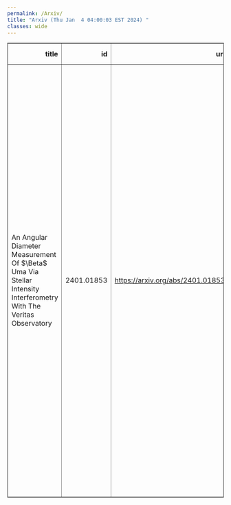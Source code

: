 ```yaml
---
permalink: /Arxiv/
title: "Arxiv (Thu Jan  4 04:00:03 EST 2024) "
classes: wide
---
```

<table border="1" class="dataframe">
  <thead>
    <tr style="text-align: right;">
      <th>title</th>
      <th>id</th>
      <th>url</th>
      <th>authors</th>
      <th>Local Authors</th>
    </tr>
  </thead>
  <tbody>
    <tr>
      <td>An Angular Diameter Measurement Of $\Beta$ Uma Via Stellar Intensity   Interferometry With The Veritas Observatory</td>
      <td>2401.01853</td>
      <td><a href="https://arxiv.org/abs/2401.01853" target="_blank">https://arxiv.org/abs/2401.01853</a></td>
      <td>A. Acharyya, J. P. Aufdenberg, P. Bangale, J. T. Bartkoske, P. Batista, W. Benbow, A. J. Chromey, J. D. Davis, Q. Feng, G. M. Foote, A. Furniss, W. Hanlon, C. E. Hinrichs, J. Holder, W. Jin, P. Kaaret, M. Kertzman, D. Kieda, T. K. Kleiner, N. Korzoun, T. Lebohec, M. A. Lisa, M. Lundy, N. Matthews, C. E Mcgrath, M. J. Millard, P. Moriarty, S. Nikkhah, S. O'Brien, R. A. Ong, M. Pohl, E. Pueschel, J. Quinn, P. L. Rabinowitz, K. Ragan, E. Roache, J. G. Rose, J. L. Sackrider, I. Sadeh, L. Saha, G. H. Sembroski, R. Shang, D. Tak, M. Ticoras, J. V. Tucci, S. L. Wong, The Veritas Collaboration</td>
      <td>Mike Lisa</td>
    </tr>
  </tbody>
</table>
